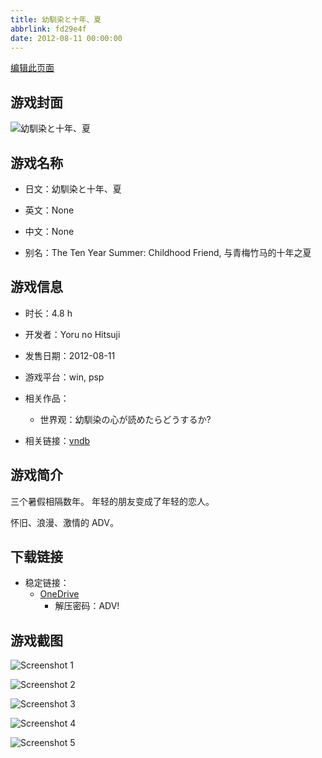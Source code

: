 ```yaml
---
title: 幼馴染と十年、夏
abbrlink: fd29e4f
date: 2012-08-11 00:00:00
---
```

[编辑此页面](https://github.com/ACG-3/ADV3-source/blob/main/source/_posts/games/%E5%B9%BC%E9%A6%B4%E6%9F%93%E3%81%A8%E5%8D%81%E5%B9%B4%E3%80%81%E5%A4%8F.md)

## 游戏封面

![幼馴染と十年、夏](https://pan.timero.xyz/d/onedrive/img_lib_001/%E5%B9%BC%E9%A6%B4%E6%9F%93%E3%81%A8%E5%8D%81%E5%B9%B4%E3%80%81%E5%A4%8F_cover.avif)


## 游戏名称

- 日文：幼馴染と十年、夏
- 英文：None
- 中文：None

- 别名：The Ten Year Summer: Childhood Friend, 与青梅竹马的十年之夏


## 游戏信息

- 时长：4.8 h
- 开发者：Yoru no Hitsuji
- 发售日期：2012-08-11
- 游戏平台：win, psp
- 相关作品：
   - 世界观：幼馴染の心が読めたらどうするか?

- 相关链接：[vndb](https://vndb.org/v11373)


## 游戏简介

三个暑假相隔数年。
年轻的朋友变成了年轻的恋人。

怀旧、浪漫、激情的 ADV。




## 下载链接

- 稳定链接：
    - [OneDrive](https://pan.timero.xyz/onedrive/adv_lib_001/%E5%B9%BC%E9%A6%B4%E6%9F%93%E3%81%A8%E5%8D%81%E5%B9%B4%E3%80%81%E5%A4%8F)
        - 解压密码：ADV!



## 游戏截图


![Screenshot 1](https://pan.timero.xyz/d/onedrive/img_lib_001/%E5%B9%BC%E9%A6%B4%E6%9F%93%E3%81%A8%E5%8D%81%E5%B9%B4%E3%80%81%E5%A4%8F_Screenshot_1.avif)

![Screenshot 2](https://pan.timero.xyz/d/onedrive/img_lib_001/%E5%B9%BC%E9%A6%B4%E6%9F%93%E3%81%A8%E5%8D%81%E5%B9%B4%E3%80%81%E5%A4%8F_Screenshot_2.avif)

![Screenshot 3](https://pan.timero.xyz/d/onedrive/img_lib_001/%E5%B9%BC%E9%A6%B4%E6%9F%93%E3%81%A8%E5%8D%81%E5%B9%B4%E3%80%81%E5%A4%8F_Screenshot_3.avif)

![Screenshot 4](https://pan.timero.xyz/d/onedrive/img_lib_001/%E5%B9%BC%E9%A6%B4%E6%9F%93%E3%81%A8%E5%8D%81%E5%B9%B4%E3%80%81%E5%A4%8F_Screenshot_4.avif)

![Screenshot 5](https://pan.timero.xyz/d/onedrive/img_lib_001/%E5%B9%BC%E9%A6%B4%E6%9F%93%E3%81%A8%E5%8D%81%E5%B9%B4%E3%80%81%E5%A4%8F_Screenshot_5.avif)

